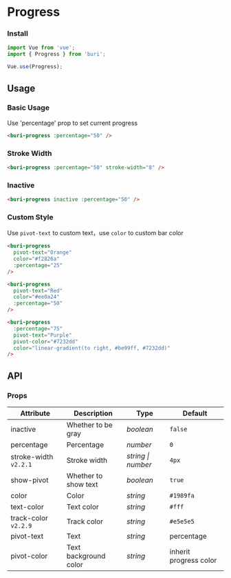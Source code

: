 # Progress

### Install

``` javascript
import Vue from 'vue';
import { Progress } from 'buri';

Vue.use(Progress);
```

## Usage

### Basic Usage

Use 'percentage' prop to set current progress

```html
<buri-progress :percentage="50" />
```

### Stroke Width

```html
<buri-progress :percentage="50" stroke-width="8" />
```

### Inactive

```html
<buri-progress inactive :percentage="50" />
```


### Custom Style

Use `pivot-text` to custom text，use `color` to custom bar color

```html
<buri-progress
  pivot-text="Orange"
  color="#f2826a"
  :percentage="25"
/>

<buri-progress
  pivot-text="Red"
  color="#ee0a24"
  :percentage="50"
/>

<buri-progress
  :percentage="75"
  pivot-text="Purple"
  pivot-color="#7232dd"
  color="linear-gradient(to right, #be99ff, #7232dd)"
/>
```

## API

### Props

| Attribute | Description | Type | Default |
|------|------|------|------|
| inactive | Whether to be gray | *boolean* | `false` |
| percentage | Percentage | *number* | `0` |
| stroke-width `v2.2.1` | Stroke width | *string \| number* | `4px` |
| show-pivot | Whether to show text | *boolean* | `true` |
| color | Color | *string* | `#1989fa` |
| text-color | Text color | *string* | `#fff` |
| track-color `v2.2.9` | Track color | *string* | `#e5e5e5` |
| pivot-text | Text | *string* | percentage |
| pivot-color | Text background color | *string* | inherit progress color |
